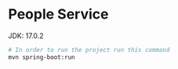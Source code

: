 # People Service

JDK: 17.0.2

``` bash
# In order to run the project run this command
mvn spring-boot:run
```
